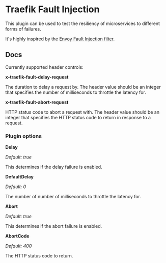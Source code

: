 # Traefik Fault Injection

This plugin can be used to test the resiliency of microservices to different forms of failures.

It's highly inspired by the [Envoy Fault Injection filter](https://www.envoyproxy.io/docs/envoy/latest/configuration/http/http_filters/fault_filter).

## Docs

Currently supported header controls:

**x-traefik-fault-delay-request**

The duration to delay a request by. The header value should be an integer that specifies the number of milliseconds to throttle the latency for.

**x-traefik-fault-abort-request**

HTTP status code to abort a request with. The header value should be an integer that specifies the HTTP status code to return in response to a request.

### Plugin options

**Delay**

*Default: true*

This determines if the delay failure is enabled.

**DefaultDelay**

*Default: 0*

The number of number of milliseconds to throttle the latency for.

**Abort**

*Default: true*

This determines if the abort failure is enabled.

**AbortCode**

*Default: 400*

The HTTP status code to return.